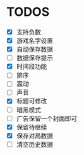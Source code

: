 # TODOS

- [x] 支持负数
- [x] 游戏名字设置
- [x] 自动保存数据
- [ ] 数据保存提示
- [x] 时间段功能
- [ ] 排序
- [ ] 震动
- [ ] 声音
- [x] 标题可修改
- [ ] 暗黑模式
- [ ] 广告保留一个封面即可
- [x] 保留待继续
- [x] 保存对局数据
- [ ] 清空历史数据